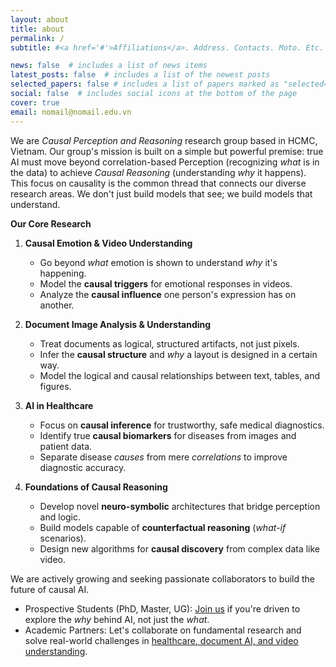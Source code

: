 ```yaml
---
layout: about
title: about
permalink: /
subtitle: #<a href='#'>Affiliations</a>. Address. Contacts. Moto. Etc.

news: false  # includes a list of news items
latest_posts: false  # includes a list of the newest posts
selected_papers: false # includes a list of papers marked as "selected={true}"
social: false  # includes social icons at the bottom of the page
cover: true
email: nomail@nomail.edu.vn
---
```


We are *Causal Perception and Reasoning* research group based in HCMC, Vietnam. Our group's mission is built on a simple but powerful premise: true AI must move beyond correlation-based Perception (recognizing *what* is in the data) to achieve *Causal Reasoning* (understanding *why* it happens). This focus on causality is the common thread that connects our diverse research areas. We don't just build models that see; we build models that understand.

**Our Core Research**

1.  **Causal Emotion & Video Understanding**
    * Go beyond *what* emotion is shown to understand *why* it's happening.
    * Model the **causal triggers** for emotional responses in videos.
    * Analyze the **causal influence** one person's expression has on another.

2.  **Document Image Analysis & Understanding**
    * Treat documents as logical, structured artifacts, not just pixels.
    * Infer the **causal structure** and *why* a layout is designed in a certain way.
    * Model the logical and causal relationships between text, tables, and figures.

3.  **AI in Healthcare**
    * Focus on **causal inference** for trustworthy, safe medical diagnostics.
    * Identify true **causal biomarkers** for diseases from images and patient data.
    * Separate disease *causes* from mere *correlations* to improve diagnostic accuracy.

4.  **Foundations of Causal Reasoning**
    * Develop novel **neuro-symbolic** architectures that bridge perception and logic.
    * Build models capable of **counterfactual reasoning** (*what-if* scenarios).
    * Design new algorithms for **causal discovery** from complex data like video.

      
We are actively growing and seeking passionate collaborators to build the future of causal AI.

* Prospective Students (PhD, Master, UG): [Join us](/join-us) if you're driven to explore the *why* behind AI, not just the *what*.
* Academic Partners: Let's collaborate on fundamental research and solve real-world challenges in [healthcare, document AI, and video understanding](/research).


